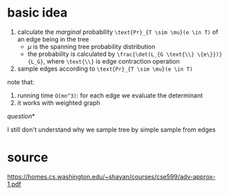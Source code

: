 # basic idea

1. calculate the *marginal* probability `\text{Pr}_{T \sim \mu}(e \in T)` of an edge being in the tree
   - $\mu$ is the spanning tree probability distribution
   - the probability is calculated by `\frac{\det(L_{G \text{\\} \{e\}})}{L_G}`, where `\text{\\}` is edge contraction operation
2. sample edges according to `\text{Pr}_{T \sim \mu}(e \in T)`


note that:

1. running time `O(mn^3)`: for each edge we evaluate the determinant
2. it works with weighted graph


*question**

I still don't understand why we sample tree by simple sample from edges

# source

https://homes.cs.washington.edu/~shayan/courses/cse599/adv-approx-1.pdf